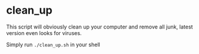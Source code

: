 # clean_up
This script will obviously clean up your computer and remove all junk, latest version even looks for viruses.

Simply run `./clean_up.sh` in your shell
